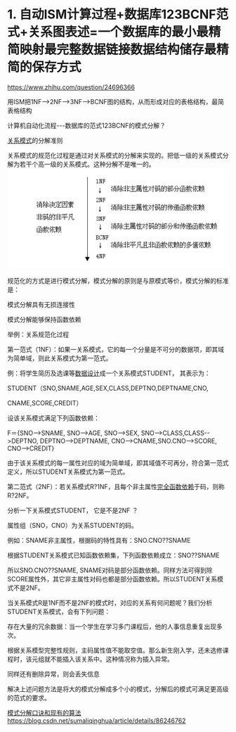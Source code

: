# 1. 自动ISM计算过程+数据库123BCNF范式+关系图表述=一个数据库的最小最精简映射最完整数据链接数据结构储存最精简的保存方式




https://www.zhihu.com/question/24696366


用ISM把1NF-->2NF-->3NF-->BCNF图的结构，从而形成对应的表格结构，最简表格结构


计算机自动化流程---数据库的范式123BCNF的模式分解？




[关系模式](https://www.baidu.com/s?wd=%E5%85%B3%E7%B3%BB%E6%A8%A1%E5%BC%8F&tn=SE_PcZhidaonwhc_ngpagmjz&rsv_dl=gh_pc_zhidao)的分解准则

关系模式的规范化过程是通过对关系模式的分解来实现的。把低一级的关系模式分解为若干个高一级的关系模式。这种分解不是唯一的。
![](_v_images/1575349925_7035.png)

  规范化的方式是进行模式分解，模式分解的原则是与原模式等价，模式分解的标准是：

模式分解具有无损连接性

模式分解能够保持函数依赖

 举例：关系规范化过程

第一范式（1NF）：如果一关系模式，它的每一个分量是不可分的数据项，即其域为简单域，则此关系模式为第一范式。

例：将学生简历及选课等[数据设计](https://www.baidu.com/s?wd=%E6%95%B0%E6%8D%AE%E8%AE%BE%E8%AE%A1&tn=SE_PcZhidaonwhc_ngpagmjz&rsv_dl=gh_pc_zhidao)成一个关系模式STUDENT， 其表示为：

STUDENT（SNO,SNAME,AGE,SEX,CLASS,DEPTNO,DEPTNAME,CNO,

CNAME,SCORE,CREDIT）

设该关系模式满足下列函数依赖：

F＝{SNO-->SNAME, SNO-->AGE, SNO-->SEX, SNO-->CLASS,CLASS-->DEPTNO,          DEPTNO-->DEPTNAME, CNO-->CNAME,SNO.CNO-->SCORE, CNO-->CREDIT}

由于该关系模式的每一属性对应的域为简单域，即其域值不可再分，符合第一范式定义，所以STUDENT关系模式为第一范式。

第二范式（2NF）：若关系模式R?1NF，且每个非主属性[完全函数依赖](https://www.baidu.com/s?wd=%E5%AE%8C%E5%85%A8%E5%87%BD%E6%95%B0%E4%BE%9D%E8%B5%96&tn=SE_PcZhidaonwhc_ngpagmjz&rsv_dl=gh_pc_zhidao)于码，则称R?2NF。

分析一下关系模式STUDENT， 它是不是2NF ？

属性组（SNO，CNO）为关系STUDENT的码。

例如：SNAME非主属性，根据码的特性具有：SNO.CNO??SNAME

根据STUDENT关系模式已知函数依赖集，下列函数依赖成立：SNO??SNAME

所以SNO.CNO??SNAME, SNAME对码是部分函数依赖。同样方法可得到除SCORE属性外，其它非主属性对码也都是部分函数依赖。所以STUDENT关系模式不是2NF。

当关系模式R是1NF而不是2NF的模式时，对应的关系有何问题呢？我们分析STUDENT关系模式，会有下列问题：

存在大量的冗余数据：当一个学生在学习多门课程后，他的人事信息重复出现多次。

根据关系模型完整性规则，主码属性值不能取空值。那么新生刚入学，还未选修课程时，该元组就不能插入该关系中。这种情况称为插入异常。

同样还有删除异常，则会丢失信息

解决上述问题方法是将大的模式分解成多个小的模式，分解后的模式可满足更高级的范式的要求。






[模式分解口诀和现有的算法https://blog.csdn.net/sumaliqinghua/article/details/86246762](https://blog.csdn.net/sumaliqinghua/article/details/86246762)























